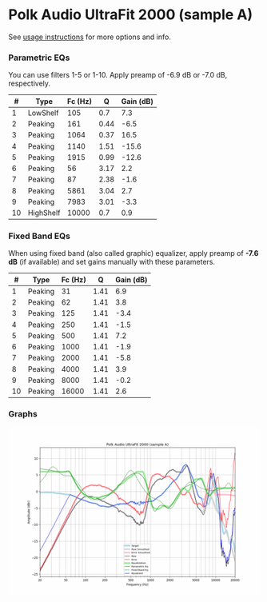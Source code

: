# Polk Audio UltraFit 2000 (sample A)
See [usage instructions](https://github.com/jaakkopasanen/AutoEq#usage) for more options and info.

### Parametric EQs
You can use filters 1-5 or 1-10. Apply preamp of -6.9 dB or -7.0 dB, respectively.

|   # | Type      |   Fc (Hz) |    Q |   Gain (dB) |
|-----|-----------|-----------|------|-------------|
|   1 | LowShelf  |       105 | 0.7  |         7.3 |
|   2 | Peaking   |       161 | 0.44 |        -6.5 |
|   3 | Peaking   |      1064 | 0.37 |        16.5 |
|   4 | Peaking   |      1140 | 1.51 |       -15.6 |
|   5 | Peaking   |      1915 | 0.99 |       -12.6 |
|   6 | Peaking   |        56 | 3.17 |         2.2 |
|   7 | Peaking   |        87 | 2.38 |        -1.6 |
|   8 | Peaking   |      5861 | 3.04 |         2.7 |
|   9 | Peaking   |      7983 | 3.01 |        -3.3 |
|  10 | HighShelf |     10000 | 0.7  |         0.9 |

### Fixed Band EQs
When using fixed band (also called graphic) equalizer, apply preamp of **-7.6 dB** (if available) and set gains manually with these parameters.

|   # | Type    |   Fc (Hz) |    Q |   Gain (dB) |
|-----|---------|-----------|------|-------------|
|   1 | Peaking |        31 | 1.41 |         6.9 |
|   2 | Peaking |        62 | 1.41 |         3.8 |
|   3 | Peaking |       125 | 1.41 |        -3.4 |
|   4 | Peaking |       250 | 1.41 |        -1.5 |
|   5 | Peaking |       500 | 1.41 |         7.2 |
|   6 | Peaking |      1000 | 1.41 |        -1.9 |
|   7 | Peaking |      2000 | 1.41 |        -5.8 |
|   8 | Peaking |      4000 | 1.41 |         3.9 |
|   9 | Peaking |      8000 | 1.41 |        -0.2 |
|  10 | Peaking |     16000 | 1.41 |         2.6 |

### Graphs
![](./Polk%20Audio%20UltraFit%202000%20(sample%20A).png)
